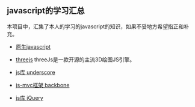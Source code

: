 ## javascript的学习汇总

本项目中，汇集了本人的学习的javascript的知识，如果不妥地方希望指正和补充。

- [原生javascript](./javascript/)

- [threejs](./threeJs/) 
	threeJs是一款开源的主流3D绘图JS引擎。

- [js库 underscore](./underscoreJs/)

- [js-mvc框架 backbone](./backbone/)

- [js库 jQuery](./jQuery/)
